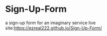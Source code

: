 # Sign-Up-Form
a sign-up form for an imaginary service
live site:https://ezreal222.github.io/Sign-Up-Form/
